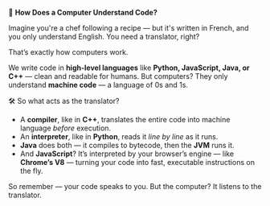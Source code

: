 🎯 **How Does a Computer Understand Code?**

Imagine you're a chef following a recipe — but it's written in French, and you only understand English. You need a translator, right?

That’s exactly how computers work.

We write code in **high-level languages** like **Python, JavaScript, Java, or C++** — clean and readable for humans.
But computers? They only understand **machine code** — a language of 0s and 1s.

🛠️ So what acts as the translator?

* A **compiler**, like in **C++**, translates the entire code into machine language *before* execution.
* An **interpreter**, like in **Python**, reads it *line by line* as it runs.
* **Java** does both — it compiles to bytecode, then the **JVM** runs it.
* And **JavaScript**? It’s interpreted by your browser’s engine — like **Chrome’s V8** — turning your code into fast, executable instructions on the fly.

So remember — your code speaks to you.
But the computer? It listens to the translator.
